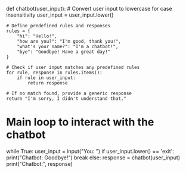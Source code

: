 def chatbot(user_input):
    # Convert user input to lowercase for case insensitivity
    user_input = user_input.lower()
    
    # Define predefined rules and responses
    rules = {
        "hi": "Hello!",
        "how are you?": "I'm good, thank you!",
        "what's your name?": "I'm a chatbot!",
        "bye": "Goodbye! Have a great day!"
    }
    
    # Check if user input matches any predefined rules
    for rule, response in rules.items():
        if rule in user_input:
            return response
    
    # If no match found, provide a generic response
    return "I'm sorry, I didn't understand that."

# Main loop to interact with the chatbot
while True:
    user_input = input("You: ")
    if user_input.lower() == 'exit':
        print("Chatbot: Goodbye!")
        break
    else:
        response = chatbot(user_input)
        print("Chatbot:", response)

